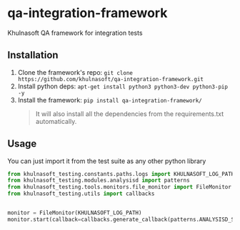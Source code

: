 # qa-integration-framework
Khulnasoft QA framework for integration tests

## Installation

1. Clone the framework's repo: `git clone https://github.com/khulnasoft/qa-integration-framework.git`
2. Install python deps: `apt-get install python3 python3-dev python3-pip -y`
3. Install the framework: `pip install qa-integration-framework/`
    > It will also install all the dependencies from the requirements.txt automatically.

## Usage

You can just import it from the test suite as any other python library
```python
from khulnasoft_testing.constants.paths.logs import KHULNASOFT_LOG_PATH
from khulnasoft_testing.modules.analysisd import patterns
from khulnasoft_testing.tools.monitors.file_monitor import FileMonitor
from khulnasoft_testing.utils import callbacks


monitor = FileMonitor(KHULNASOFT_LOG_PATH)
monitor.start(callback=callbacks.generate_callback(patterns.ANALYSISD_STARTED))

```
